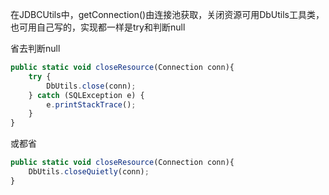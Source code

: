 在JDBCUtils中，getConnection()由连接池获取，关闭资源可用DbUtils工具类，也可用自己写的，实现都一样是try和判断null



省去判断null

```javascript
public static void closeResource(Connection conn){
    try {
        DbUtils.close(conn);
    } catch (SQLException e) {
        e.printStackTrace();
    }
}
```

或都省

```javascript
public static void closeResource(Connection conn){
    DbUtils.closeQuietly(conn);
}
```


